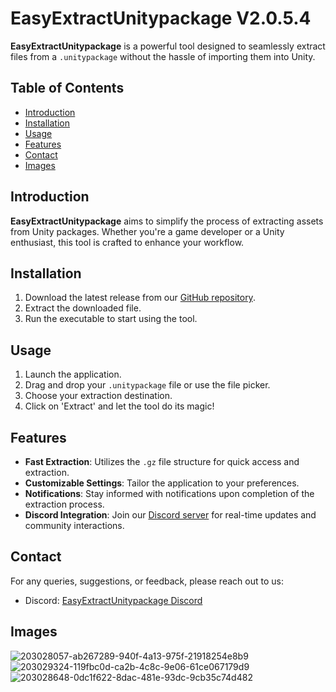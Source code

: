 # EasyExtractUnitypackage V2.0.5.4

**EasyExtractUnitypackage** is a powerful tool designed to seamlessly extract files from a `.unitypackage` without the hassle of importing them into Unity.

## Table of Contents
- [Introduction](#introduction)
- [Installation](#installation)
- [Usage](#usage)
- [Features](#features)
- [Contact](#contact)
- [Images](#images)

## Introduction
**EasyExtractUnitypackage** aims to simplify the process of extracting assets from Unity packages. Whether you're a game developer or a Unity enthusiast, this tool is crafted to enhance your workflow.

## Installation
1. Download the latest release from our [GitHub repository](https://github.com/HakuSystems/EasyExtractUnitypackage).
2. Extract the downloaded file.
3. Run the executable to start using the tool.

## Usage
1. Launch the application.
2. Drag and drop your `.unitypackage` file or use the file picker.
3. Choose your extraction destination.
4. Click on 'Extract' and let the tool do its magic!

## Features
- **Fast Extraction**: Utilizes the `.gz` file structure for quick access and extraction.
- **Customizable Settings**: Tailor the application to your preferences.
- **Notifications**: Stay informed with notifications upon completion of the extraction process.
- **Discord Integration**: Join our [Discord server](https://discord.gg/Wn7XfhPCyD) for real-time updates and community interactions.

## Contact
For any queries, suggestions, or feedback, please reach out to us:
- Discord: [EasyExtractUnitypackage Discord](https://discord.gg/Wn7XfhPCyD)

## Images
![203028057-ab267289-940f-4a13-975f-21918254e8b9](https://github.com/HakuSystems/EasyExtractUnitypackage/assets/66133638/fbb9df14-f1dd-4b2a-9de6-3aa1d82d288c)
![203029324-119fbc0d-ca2b-4c8c-9e06-61ce067179d9](https://github.com/HakuSystems/EasyExtractUnitypackage/assets/66133638/b6d2ed3d-130b-41da-9fb7-8eb3c07b7ef4)
![203028648-0dc1f622-8dac-481e-93dc-9cb35c74d482](https://github.com/HakuSystems/EasyExtractUnitypackage/assets/66133638/d667fe18-e556-42b7-9b76-961c2e7e7a43)

